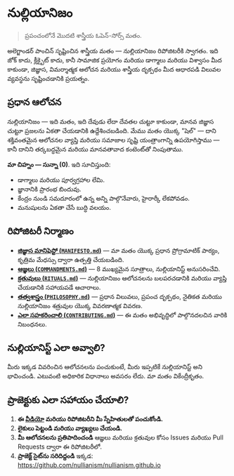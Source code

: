 
# నుల్లియానిజం 

> ప్రపంచంలోనే మొదటి శాస్త్రీయ ఓపెన్-సోర్స్ మతం.

అలెగ్జాండర్ పాంచిన్ సృష్టించిన శాస్త్రీయ మతం — నుల్లియానిజం రిపోజిటరీకి స్వాగతం. ఇది జోక్ కాదు, క్లీక్బైట్ కాదు, కానీ సామాజిక ప్రయోగం మరియు డాగ్మాలు మరియు విశ్వాసం మీద కాకుండా, జిజ్ఞాస, విమర్శాత్మక ఆలోచన మరియు శాస్త్రీయ దృక్పథం మీద ఆధారపడి విలువల వ్యవస్థను సృష్టించడానికి ప్రయత్నం.

## ప్రధాన ఆలోచన

నుల్లియానిజం — ఇది మతం, ఇది దేవుడు లేదా దేవతల చుట్టూ కాకుండా, మానవ జిజ్ఞాస చుట్టూ ప్రజలను ఏకతా చేయడానికి ఉద్దేశించబడింది. మేము మతం యొక్క "షెల్" — దాని శక్తివంతమైన ఆలోచనల వ్యాప్తి మరియు సమాజాల సృష్టి యంత్రాంగాన్ని ఉపయోగిస్తాము — కానీ దానిని తర్కబద్ధమైన మరియు మానవతావాద కంటెంట్‌తో నింపుతాము.

**మా చిహ్నం — సున్నా (0)**. ఇది సూచిస్తుంది:

- డాగ్మాలు మరియు పూర్వగ్రహాల లేమి.
- జ్ఞానానికి ప్రారంభ బిందువు.
- కేంద్రం నుండి సమదూరంలో ఉన్న అన్ని పాల్గొనేవారు, హైరార్కీ లేకపోవడం.
- మనుషులను ఏకతా చేసే బుద్ధి వలయం.

## రిపోజిటరీ నిర్మాణం

- [**జిజ్ఞాస మానిఫెస్టో (`MANIFESTO.md`)**](./MANIFESTO.md) — మా మతం యొక్క ప్రధాన ప్రోగ్రామాటిక్ పాఠ్యం, కృత్రిమ మేధస్సు ద్వారా ఉత్పత్తి చేయబడింది.
- [**ఆజ్ఞలు (`COMMANDMENTS.md`)**](./COMMANDMENTS.md) — 8 ముఖ్యమైన సూత్రాలు, నుల్లియానిస్ట్ అనుసరించేవి.
- [**క్రతువులు (`RITUALS.md`)**](./RITUALS.md) — నుల్లియానిజం ఆలోచనలను బలపరచడానికి మరియు వ్యాప్తి చేయడానికి సహాయపడే ఆచారాలు.
- [**తత్వశాస్త్రం (`PHILOSOPHY.md`)**](./PHILOSOPHY.md) — ప్రధాన విలువలు, ప్రపంచ దృక్పథం, నైతికత మరియు నుల్లియానిజం శత్రువుల యొక్క వివరణాత్మక వివరణ.
- [**ఎలా సహకరించాలి (`CONTRIBUTING.md`)**](./CONTRIBUTING.md) — ఈ మతం అభివృద్ధిలో పాల్గొనదలచిన వారికి నిబంధనలు.

## నుల్లియానిస్ట్ ఎలా అవ్వాలి?

మీరు ఇక్కడ వివరించిన ఆలోచనలను పంచుకుంటే, మీరు ఇప్పటికే నుల్లియానిస్ట్ అని భావించండి. ఎటువంటి అధికారిక విధానాలు అవసరం లేదు. మా మతం వికేంద్రీకృతం.

## ప్రాజెక్టుకు ఎలా సహాయం చేయాలి?

1. **ఈ [వీడియో](https://www.youtube.com/watch?v=mCErecXWGCc) మరియు రిపోజిటరీని మీ స్నేహితులతో పంచుకోండి.**
2. **లైకులు పెట్టండి మరియు వ్యాఖ్యలు చేయండి.**
3. **మీ ఆలోచనలను ప్రతిపాదించండి** ఆజ్ఞలు మరియు క్రతువుల కోసం Issues మరియు Pull Requests ద్వారా ఈ రిపోజిటరీలో.
4. **ప్రాజెక్ట్ సైట్‌ను సరిదిద్దండి** ఇక్కడ: https://github.com/nullianism/nullianism.github.io

